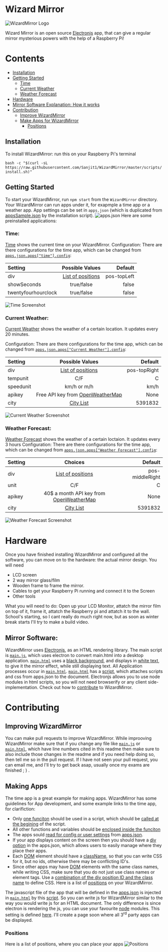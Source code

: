 
# Wizard Mirror
![WizardMirror Logo](img/logo.png)


Wizard Mirror is an open source [Electronjs](https://electronjs.org) app, that can give a regular mirror mysterious powers with the help of a Raspberry Pi!

# Contents

- [Installation](#installation) 
- [Getting Started](#getting-started)  
	- [Time](#time)
	- [Current Weather](#current-weather)
	- [Weather Forecast](#weather-forecast)
- [Hardware](#hardware)
- [Mirror Software Explanation: How it works](#mirror-software)
- [Contribution](#Contributing)
	- [Improve WizardMirror](#improving-wizardmirror)
	- [Make Apps for WizardMirror](#making-apps)
		- [Positions](#positions)


## Installation

To install WizardMirror: run this on your Raspberry Pi's terminal

`bash -c "$(curl -sL https://raw.githubusercontent.com/Sanjit1/WizardMirror/master/scripts/install.sh)"`

## Getting Started

To start your WizardMirror, run `npm start` from the `WizardMirror` directory. Your WizardMirror can run apps under it, for exapmple a time app or a weather app. App settings can be set in `apps.json` (which is duplicated from [appsSample.json](appsSample.json) by the installation script).
![apps.json](apps.json.png)
Here are some preinstalled applications:

### Time:
[Time](apps/time) shows the current time on your WizardMirror.
Configuration:
There are there configurations for the time app, which can be changed from [`apps.json.apps["time"].config`](appsSample.json#L30):

| Setting| Possible Values| Default|  
| :---        |    :----:   |          ---: |
| div | [List of positions](#positions)| pos-topLeft  |
| showSeconds| true/false | false |
| twentyfourhourclock| true/false | false |

![Time Screenshot](apps/time/timeScreenshot.png)
### Current Weather:
[Current Weather](apps/weather) shows the weather of a certain location. It updates every 20 minutes.

Configuration:
There are there configurations for the time app, which can be changed from [`apps.json.apps["Current Weather"].config`](appsSample.json#L7):

| Setting| Possible Values| Default|  
| :---        |    :----:   |          ---: |
| div | [List of positions](#positions)| pos-topRight  |
| tempunit| C/F | C |
| speedunit| km/h or m/h | km/h |
| apikey| Free API key from [OpenWeatherMap](https://openweathermap.org/api) | None |
| city| [City List](http://bulk.openweathermap.org/sample/city.list.json.gz) | 5391832 |

![Current Weather Screenshot](apps/weather/currentScreenshot.png)
### Weather Forecast:
[Weather Forecast](apps/weather) shows the weather of a certain loctaion. It updates every 3 hours
Configuration:
There are there configurations for the time app, which can be changed from [`apps.json.apps["Weather Forecast"].config`](appsSample.json#L19):

| Setting| Choices | Default|  
| :---        |    :----:   |          ---: |
| div | [List of positions](#positions)| pos-middleRight  |
| unit| C/F | C |
| apikey| 40$ a month API key from [OpenWeatherMap](https://openweathermap.org/api) | None |
| city| [City List](http://bulk.openweathermap.org/sample/city.list.json.gz) | 5391832 |

![Weather Forecast Screenshot](apps/weather/forecastScreenshot.png)
# Hardware
Once you have finished installing WizardMirror and configured all the software, you can move on to the hardware: the actual mirror design. 
You will need 
- LCD screen
- 2 way mirror glass/film
- Wooden frame to frame the mirror.
- Cables to get your Raspberry Pi running and connect it to the Screen
- Other tools

What you will need to do:
Open up your LCD Monitor, attatch the mirror film on top of it, frame it, attatch the Raspberry pi and attatch it to the wall. School's starting, so I cant really do much right now, but as soon as winter break starts I'll try to make a build video.

## Mirror Software:
WizardMirror uses [Electronjs](https://electronjs.org), as an HTML rendering library. The main script is [`main.js`](main.js), which uses electron to convert main.html into a desktop application. [`main.html`](main.html) uses a [black background](main.css#L2), and displays in [white text](main.css#L3), to give it the mirror effect, while still displaying text. All Application processes occur in [`main.html`](main.html). [`main.html`](main.html) has a [script](main.html#L47), which attaches scripts and css from apps.json to the document. Electronjs allows you to use node modules in html scripts, so you will not need browserify or any client side-implementation.
Check out how to [contribute](#contributing) to WizardMirror.


# Contributing 

## Improving WizardMirror
You can make pull requests to improve WizardMirror. While improoving WizardMirror make sure that if you change any file like [`main.js`](main.js) or [`main.html`](main.html), which have line numbers cited in this readme then make sure to also include those changes in the readme and if you need help doing so, then tell me so in the pull request. If I have not seen your pull request, you can email me, and I'll try to get back asap, usually once my exams are finished ; ) . 


## Making Apps
The time app is a great example for making apps. WizardMirror has some guidelines for App development, and some example links to the time app, for clarifiction:
- Only [one funciton](apps/time/time.js#L2) should be used in a script, which should be [called at the begining](apps/time/time.js#L1) of the script. 
- All other functions and variables should be [enclosed inside the funciton](apps/time/time.js#L14)
- The apps sould [read for config or user settings](apps/time/time.js#L4) from [apps.json](appsSample.json#L27).
- If your app displays content on the screen then you should have a [div option](appsSample.json#L31) in the apps.json, which allows users to easily manage where they place their apps.
- Each [DOM](https://developer.mozilla.org/en-US/docs/Web/API/Document_Object_Model/Introduction) element should have a [className](apps/time/time.js#L25), so that you can write CSS for it, but no ids, otherwise there may be conflicting ID's.
- Since other apps may have [DOM](https://developer.mozilla.org/en-US/docs/Web/API/Document_Object_Model/Introduction) elements with the same class names, while writing CSS, make sure that you do not just use class names or element tags. Use a [combination of the div position ID and the class name](apps/time/time.css#L1) to define CSS. Here is a list of [positions](#positions) on your WizardMirror.

The javascript file of the app that will be defined in the [apps.json](appsSample.json#L28) is injected in [`main.html`](mian.html) by this [script](mian.html#L47). So you can write js for WizardMirror similar to the way you would write js for an HTML document. The only difference is since electron is rendering the js, you can use your favourite [node](https://nodejs.org/en/about/) modules. This setting is defined [here](main.js#L16). I'll create a page soon where all 3<sup>rd</sup> party apps can be 
displayed.
### Positions
Here is a list of positions, where you can place your apps
![Positions](positions.png)
